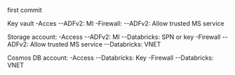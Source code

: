 first commit

Key vault
-Acces
--ADFv2: MI
-Firewall:
--ADFv2: Allow trusted MS service

Storage account:
-Access
--ADFv2: MI
--Databricks: SPN or key
-Firewall
--ADFv2: Allow trusted MS service
--Databricks: VNET

Cosmos DB account:
-Access
--Databricks: Key
-Firewall
--Databricks: VNET
